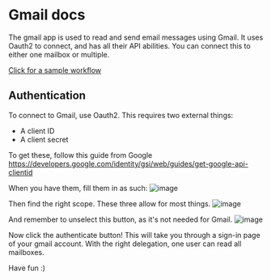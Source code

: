 # Gmail docs
The gmail app is used to read and send email messages using Gmail. It uses Oauth2 to connect, and has all their API abilities. You can connect this to either one mailbox or multiple.

[Click for a sample workflow](https://soc2.khulnasoft.com/workflows/e506060f-0c58-4f95-a0b8-f671103d78e5)

## Authentication
To connect to Gmail, use Oauth2. This requires two external things:
- A client ID
- A client secret

To get these, follow this guide from Google https://developers.google.com/identity/gsi/web/guides/get-google-api-clientid

When you have them, fill them in as such:
![image](https://user-images.githubusercontent.com/5719530/160306577-9fc973ab-328f-4005-a036-43589a2e2690.png)

Then find the right scope. These three allow for most things.
![image](https://user-images.githubusercontent.com/5719530/160306410-99df4d2a-1d35-462b-ab34-289eaa53f393.png)

And remember to unselect this button, as it's not needed for Gmail.
![image](https://user-images.githubusercontent.com/5719530/160306424-f662f8c3-87e0-40ec-a321-9589596575db.png)

Now click the authenticate button! This will take you through a sign-in page of your gmail account. With the right delegation, one user can read all mailboxes.

Have fun :)
